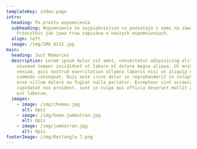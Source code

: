 ```yaml
---
templateKey: index-page
intro:
  heading: Po prostu wspomnienia
  subheading: Wspomnienia to najpiękniejsze co pozostaje z nami na zawsze.
    Przeszłość jak żywa trwa zapisana w naszych wspomnieniach.
  align: left
  image: /img/IMG_6132.jpg
main:
  heading: Just Memories
  description: Lorem ipsum dolor sit amet, consectetur adipisicing elit, sed do
    eiusmod tempor incididunt ut labore et dolore magna aliqua. Ut enim ad minim
    veniam, quis nostrud exercitation ullamco laboris nisi ut aliquip ex ea
    commodo consequat. Duis aute irure dolor in reprehenderit in voluptate velit
    esse cillum dolore eu fugiat nulla pariatur. Excepteur sint occaecat
    cupidatat non proident, sunt in culpa qui officia deserunt mollit anim id
    est laborum.
  images:
    - image: /img/chemex.jpg
      alt: Opis
    - image: /img/home-jumbotron.jpg
      alt: Opis
    - image: /img/jumbotron.jpg
      alt: Opis
footerImage: /img/Rectangle 7.png
---
```

